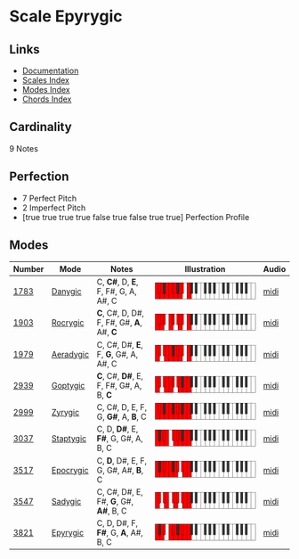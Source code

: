 # Scale Epyrygic

## Links

- [Documentation](README.md)
- [Scales Index](Scales.md)
- [Modes Index](Modes.md)
- [Chords Index](Chords.md)

## Cardinality

9 Notes

## Perfection

- 7 Perfect Pitch
- 2 Imperfect Pitch
- [true true true true false true false true true] Perfection Profile

## Modes

| Number | Mode | Notes | Illustration | Audio |
|--------|------|-------|--------------|-------|
| [1783](https://ianring.com/musictheory/scales/1783) | [Danygic](ModeDanygic.md) | C, **C#**, D, **E**, F, F#, G, A, A#, C | ![CNaturalDanygic](ModeCNaturalDanygic.png) | [midi](https://github.com/edipermadi/music/blob/main/docs/ModeCNaturalDanygic.mid?raw=true) | 
| [1903](https://ianring.com/musictheory/scales/1903) | [Rocrygic](ModeRocrygic.md) | **C**, C#, D, D#, F, F#, G#, **A**, A#, **C** | ![CNaturalRocrygic](ModeCNaturalRocrygic.png) | [midi](https://github.com/edipermadi/music/blob/main/docs/ModeCNaturalRocrygic.mid?raw=true) | 
| [1979](https://ianring.com/musictheory/scales/1979) | [Aeradygic](ModeAeradygic.md) | C, C#, D#, **E**, F, **G**, G#, A, A#, C | ![CNaturalAeradygic](ModeCNaturalAeradygic.png) | [midi](https://github.com/edipermadi/music/blob/main/docs/ModeCNaturalAeradygic.mid?raw=true) | 
| [2939](https://ianring.com/musictheory/scales/2939) | [Goptygic](ModeGoptygic.md) | **C**, C#, **D#**, E, F, F#, G#, A, B, **C** | ![CNaturalGoptygic](ModeCNaturalGoptygic.png) | [midi](https://github.com/edipermadi/music/blob/main/docs/ModeCNaturalGoptygic.mid?raw=true) | 
| [2999](https://ianring.com/musictheory/scales/2999) | [Zyrygic](ModeZyrygic.md) | C, C#, D, E, F, G, **G#**, A, **B**, C | ![CNaturalZyrygic](ModeCNaturalZyrygic.png) | [midi](https://github.com/edipermadi/music/blob/main/docs/ModeCNaturalZyrygic.mid?raw=true) | 
| [3037](https://ianring.com/musictheory/scales/3037) | [Staptygic](ModeStaptygic.md) | C, D, **D#**, E, **F#**, G, G#, A, B, C | ![CNaturalStaptygic](ModeCNaturalStaptygic.png) | [midi](https://github.com/edipermadi/music/blob/main/docs/ModeCNaturalStaptygic.mid?raw=true) | 
| [3517](https://ianring.com/musictheory/scales/3517) | [Epocrygic](ModeEpocrygic.md) | C, **D**, D#, E, F, G, G#, A#, **B**, C | ![CNaturalEpocrygic](ModeCNaturalEpocrygic.png) | [midi](https://github.com/edipermadi/music/blob/main/docs/ModeCNaturalEpocrygic.mid?raw=true) | 
| [3547](https://ianring.com/musictheory/scales/3547) | [Sadygic](ModeSadygic.md) | C, C#, D#, E, F#, **G**, G#, **A#**, B, C | ![CNaturalSadygic](ModeCNaturalSadygic.png) | [midi](https://github.com/edipermadi/music/blob/main/docs/ModeCNaturalSadygic.mid?raw=true) | 
| [3821](https://ianring.com/musictheory/scales/3821) | [Epyrygic](ModeEpyrygic.md) | C, D, D#, F, **F#**, G, **A**, A#, B, C | ![CNaturalEpyrygic](ModeCNaturalEpyrygic.png) | [midi](https://github.com/edipermadi/music/blob/main/docs/ModeCNaturalEpyrygic.mid?raw=true) | 
